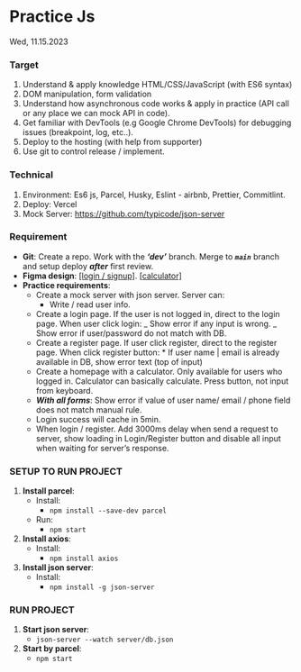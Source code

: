 # Practice Js

Wed, 11.15.2023

### Target

1. Understand & apply knowledge HTML/CSS/JavaScript (with ES6 syntax)
2. DOM manipulation, form validation
3. Understand how asynchronous code works & apply in practice (API call or any place we can mock API in code).
4. Get familiar with DevTools (e.g Google Chrome DevTools) for debugging issues (breakpoint, log, etc..).
5. Deploy to the hosting (with help from supporter)
6. Use git to control release / implement.

### Technical

1. Environment: Es6 js, Parcel, Husky, Eslint - airbnb, Prettier, Commitlint.
2. Deploy: Vercel
3. Mock Server: https://github.com/typicode/json-server

### Requirement

- **Git**: Create a repo. Work with the **_‘dev’_** branch. Merge to **_`main`_** branch and setup deploy **_after_** first review.
- **Figma design**: [[login / signup]](https://www.figma.com/file/c2YYHsTbufFwVePbfbrXz5/Login-%26-Signup-Form-Android-By-VSL-(Community)?type=design&node-id=0-1&mode=design&t=kIoeJiRw9Btx1fD5-0). [[calculator]](https://www.figma.com/file/ld5JFnxdS12r0p4NwgaYIJ/Calculator-(Community)?type=whiteboard&node-id=0%3A3&t=1L45wZHaYQKbmzGo-1)
- **Practice requirements**:
  - Create a mock server with json server. Server can:
    - Write / read user info.
  - Create a login page. If the user is not logged in, direct to the login page.
    When user click login:
    _ Show error if any input is wrong.
    _ Show error if user/password do not match with DB.
  - Create a register page. If user click register, direct to the register page.
    When click register button: \* If user name | email is already available in DB, show error text (top of input)
  - Create a homepage with a calculator. Only available for users who logged in. Calculator can basically calculate. Press button, not input from keyboard.
  - **_With all forms_**: Show error if value of user name/ email / phone field does not match manual rule.
  - Login success will cache in 5min.
  - When login / register. Add 3000ms delay when send a request to server, show loading in Login/Register button and disable all input when waiting for server’s response.

### SETUP TO RUN PROJECT

1. **Install parcel**:
   - Install:
     - `npm install --save-dev parcel`
   - Run:
     - `npm start`
2. **Install axios**:
   - Install:
     - `npm install axios`
3. **Install json server**:
   - Install:
     - `npm install -g json-server`

### RUN PROJECT

1. **Start json server**:
   - `json-server --watch server/db.json`
2. **Start by parcel**:
   - `npm start`
